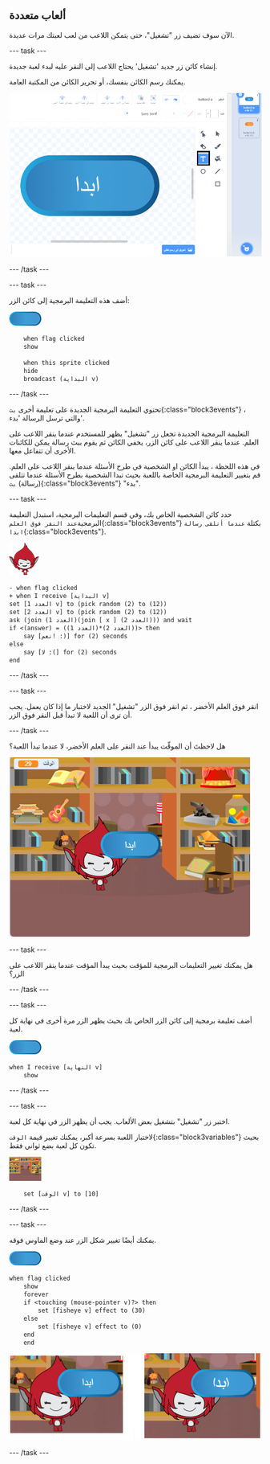 ## ألعاب متعددة

الآن سوف تضيف زر "تشغيل"، حتى يتمكن اللاعب من لعب لعبتك مرات عديدة.

--- task ---

إنشاء كائن زر جديد 'تشغيل' يحتاج اللاعب إلى النقر عليه لبدء لعبة جديدة.

يمكنك رسم الكائن بنفسك، أو تحرير الكائن من المكتبة العامة.

![صورة زر التشغيل](images/brain-play.png)

--- /task ---

--- task ---

أضف هذه التعليمة البرمجية إلى كائن الزر:

![كائن الزر](images/button-sprite.png)

```blocks3
    when flag clicked
    show

    when this sprite clicked
    hide
    broadcast (البداية v)
```

--- /task ---

تحتوي التعليمة البرمجية الجديدة على تعليمة أخرى `بث`{:class="block3events"} ، والتي ترسل الرسالة 'بدء'.

التعليمة البرمجية الجديدة تجعل زر "تشغيل" يظهر للمستخدم عندما ينقر اللاعب على العلم. عندما ينقر اللاعب على كائن الزر، يخفي الكائن ثم يقوم ببث رسالة يمكن للكائنات الأخرى أن تتفاعل معها.

في هذه اللحظة ، يبدأ الكائن او الشخصية في طرح الأسئلة عندما ينقر اللاعب على العلم. قم بتغيير التعليمة البرمجية الخاصة باللعبة بحيث تبدا الشخصية بطرح الأسئلة عندما تتلقى (رسالة) `بث`{:class="block3events"} "بدء".

--- task ---

حدد كائن الشخصية الخاص بك، وفي قسم التعليمات البرمجية، استبدل التعليمة البرمجية`عند النقر فوق العلم`{:class="block3events"} بكتلة `عندما أتلقى رسالة ابدا`{:class="block3events"}.

![كائن او الشخصية](images/giga-sprite.png)

```blocks3
- when flag clicked
+ when I receive [البداية v]
set [العدد 1 v] to (pick random (2) to (12))
set [العدد 2 v] to (pick random (2) to (12))
ask (join (العدد 1)(join [ x ] (العدد 2))) and wait
if <(answer) = ((العدد 1)*(العدد 2))> then
    say [نعم! :)] for (2) seconds
else
    say [لا :(] for (2) seconds
end
```

--- /task ---

--- task ---

انقر فوق العلم الأخضر ، ثم انقر فوق الزر "تشغيل" الجديد لاختبار ما إذا كان يعمل. يجب أن ترى أن اللعبة لا تبدأ قبل النقر فوق الزر.

--- /task ---

هل لاحظتَ أن الموقِّت يبدأ عند النقر على العلم الأخضر، لا عندما تبدأ اللعبة؟

![تم بدء الموقّت](images/brain-timer-bug.png)

--- task ---

هل يمكنك تغيير التعليمات البرمجية للمؤقت بحيث يبدأ المؤقت عندما ينقر اللاعب على الزر؟

--- /task ---

--- task ---

أضف تعليمة برمجية إلى كائن الزر الخاص بك بحيث يظهر الزر مرة أخرى في نهاية كل لعبة.

![كائن الزر](images/button-sprite.png)

```blocks3
when I receive [النهاية v]
    show
```

--- /task ---

--- task ---

اختبر زر "تشغيل" بتشغيل بعض الألعاب. يجب أن يظهر الزر في نهاية كل لعبة.

لاختبار اللعبة بسرعة أكبر، يمكنك تغيير قيمة `الوقت`{:class="block3variables"} بحيث تكون كل لعبة بضع ثواني فقط.

![المنصة](images/stage-sprite.png)

```blocks3
    set [الوقت v] to [10]
```

--- /task ---

--- task ---

يمكنك أيضًا تغيير شكل الزر عند وضع الماوس فوقه.

![زر](images/button-sprite.png)

```blocks3
when flag clicked
    show
    forever
    if <touching (mouse-pointer v)?> then
        set [fisheye v] effect to (30)
    else
        set [fisheye v] effect to (0)
    end
    end
```

![لقطة الشاشة](images/brain-fisheye.png)

--- /task ---